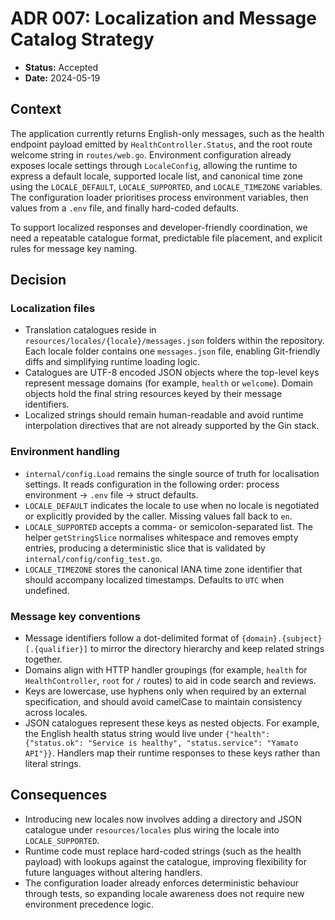 # ADR 007: Localization and Message Catalog Strategy

- **Status:** Accepted
- **Date:** 2024-05-19

## Context

The application currently returns English-only messages, such as the health endpoint payload emitted by `HealthController.Status`, and the root route welcome string in `routes/web.go`. Environment configuration already exposes locale settings through `LocaleConfig`, allowing the runtime to express a default locale, supported locale list, and canonical time zone using the `LOCALE_DEFAULT`, `LOCALE_SUPPORTED`, and `LOCALE_TIMEZONE` variables. The configuration loader prioritises process environment variables, then values from a `.env` file, and finally hard-coded defaults.

To support localized responses and developer-friendly coordination, we need a repeatable catalogue format, predictable file placement, and explicit rules for message key naming.

## Decision

### Localization files

- Translation catalogues reside in `resources/locales/{locale}/messages.json` folders within the repository. Each locale folder contains one `messages.json` file, enabling Git-friendly diffs and simplifying runtime loading logic.
- Catalogues are UTF-8 encoded JSON objects where the top-level keys represent message domains (for example, `health` or `welcome`). Domain objects hold the final string resources keyed by their message identifiers.
- Localized strings should remain human-readable and avoid runtime interpolation directives that are not already supported by the Gin stack.

### Environment handling

- `internal/config.Load` remains the single source of truth for localisation settings. It reads configuration in the following order: process environment → `.env` file → struct defaults.
- `LOCALE_DEFAULT` indicates the locale to use when no locale is negotiated or explicitly provided by the caller. Missing values fall back to `en`.
- `LOCALE_SUPPORTED` accepts a comma- or semicolon-separated list. The helper `getStringSlice` normalises whitespace and removes empty entries, producing a deterministic slice that is validated by `internal/config/config_test.go`.
- `LOCALE_TIMEZONE` stores the canonical IANA time zone identifier that should accompany localized timestamps. Defaults to `UTC` when undefined.

### Message key conventions

- Message identifiers follow a dot-delimited format of `{domain}.{subject}[.{qualifier}]` to mirror the directory hierarchy and keep related strings together.
- Domains align with HTTP handler groupings (for example, `health` for `HealthController`, `root` for `/` routes) to aid in code search and reviews.
- Keys are lowercase, use hyphens only when required by an external specification, and should avoid camelCase to maintain consistency across locales.
- JSON catalogues represent these keys as nested objects. For example, the English health status string would live under `{"health": {"status.ok": "Service is healthy", "status.service": "Yamato API"}}`. Handlers map their runtime responses to these keys rather than literal strings.

## Consequences

- Introducing new locales now involves adding a directory and JSON catalogue under `resources/locales` plus wiring the locale into `LOCALE_SUPPORTED`.
- Runtime code must replace hard-coded strings (such as the health payload) with lookups against the catalogue, improving flexibility for future languages without altering handlers.
- The configuration loader already enforces deterministic behaviour through tests, so expanding locale awareness does not require new environment precedence logic.

